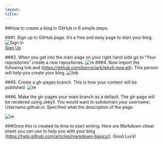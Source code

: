 ```yaml
---
layout:
title:
---
```


##How to create a blog in GitHub in 6 simple steps

###1.	Sign up to GitHub page. It’s a free and easy page to start your blog. 
![Sign in](https://farm9.staticflickr.com/8732/16925994151_fa6f848b62_z.jpg) <br>[Sign Up](https://github.com/)

###3. When you get into the main page on your right hand side go to “Your repositories” create a new repositories.
![re](https://farm9.staticflickr.com/8700/16739774810_b479cd8bba_o.png)
###4. Now import the following link and (https://github.com/barryclark/jekyll-now.git). This person will help you create your blog. ![link](https://farm9.staticflickr.com/8747/16304865524_864b61221d.jpg)

###5. Create a gh-pages branch. This is how your content will be published. 
![re](https://farm9.staticflickr.com/8700/16739774810_b479cd8bba_o.png)


###6. Make the gh-pages your main branch as a default.
 The gh-page will be rendered using Jekyll. You would want to subdomain your username. 
Username.github.io. Specified what the description of the page.

![re](https://farm9.staticflickr.com/8700/16739774810_b479cd8bba_o.png)

###Once this is created its time to start writing. Here are Markdown cheat sheet you can use to help you with your blog (https://help.github.com/articles/markdown-basics/). Good Luck!

